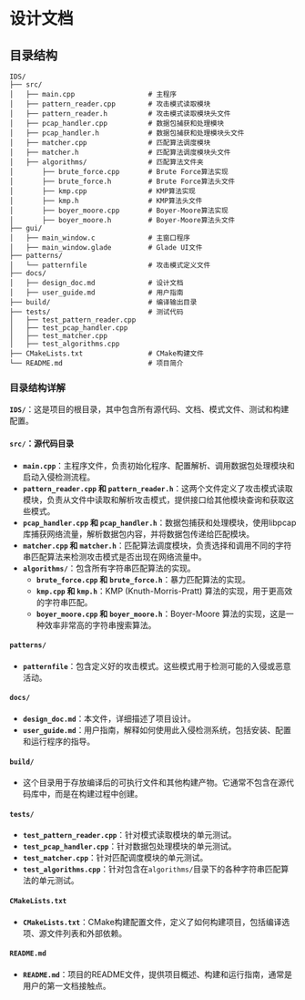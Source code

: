 # 设计文档
## 目录结构
```
IDS/
├── src/
│   ├── main.cpp                  # 主程序
│   ├── pattern_reader.cpp        # 攻击模式读取模块
│   ├── pattern_reader.h          # 攻击模式读取模块头文件
│   ├── pcap_handler.cpp          # 数据包捕获和处理模块
│   ├── pcap_handler.h            # 数据包捕获和处理模块头文件
│   ├── matcher.cpp               # 匹配算法调度模块
│   ├── matcher.h                 # 匹配算法调度模块头文件
│   ├── algorithms/               # 匹配算法文件夹
│       ├── brute_force.cpp       # Brute Force算法实现
│       ├── brute_force.h         # Brute Force算法头文件
│       ├── kmp.cpp               # KMP算法实现
│       ├── kmp.h                 # KMP算法头文件
│       ├── boyer_moore.cpp       # Boyer-Moore算法实现
│       ├── boyer_moore.h         # Boyer-Moore算法头文件
├── gui/
│   ├── main_window.c             # 主窗口程序
│   ├── main_window.glade         # Glade UI文件
├── patterns/
│   └── patternfile               # 攻击模式定义文件
├── docs/
│   ├── design_doc.md             # 设计文档
│   ├── user_guide.md             # 用户指南
├── build/                        # 编译输出目录
├── tests/                        # 测试代码
│   ├── test_pattern_reader.cpp
│   ├── test_pcap_handler.cpp
│   ├── test_matcher.cpp
│   ├── test_algorithms.cpp
├── CMakeLists.txt                # CMake构建文件
└── README.md                     # 项目简介

```


### 目录结构详解

**`IDS/`**：这是项目的根目录，其中包含所有源代码、文档、模式文件、测试和构建配置。

#### `src/`：源代码目录

- **`main.cpp`**：主程序文件，负责初始化程序、配置解析、调用数据包处理模块和启动入侵检测流程。
- **`pattern_reader.cpp` 和 `pattern_reader.h`**：这两个文件定义了攻击模式读取模块，负责从文件中读取和解析攻击模式，提供接口给其他模块查询和获取这些模式。
- **`pcap_handler.cpp` 和 `pcap_handler.h`**：数据包捕获和处理模块，使用libpcap库捕获网络流量，解析数据包内容，并将数据包传递给匹配模块。
- **`matcher.cpp` 和 `matcher.h`**：匹配算法调度模块，负责选择和调用不同的字符串匹配算法来检测攻击模式是否出现在网络流量中。
- **`algorithms/`**：包含所有字符串匹配算法的实现。
  - **`brute_force.cpp` 和 `brute_force.h`**：暴力匹配算法的实现。
  - **`kmp.cpp` 和 `kmp.h`**：KMP (Knuth-Morris-Pratt) 算法的实现，用于更高效的字符串匹配。
  - **`boyer_moore.cpp` 和 `boyer_moore.h`**：Boyer-Moore 算法的实现，这是一种效率非常高的字符串搜索算法。

#### `patterns/`

- **`patternfile`**：包含定义好的攻击模式。这些模式用于检测可能的入侵或恶意活动。

#### `docs/`

- **`design_doc.md`**：本文件，详细描述了项目设计。
- **`user_guide.md`**：用户指南，解释如何使用此入侵检测系统，包括安装、配置和运行程序的指导。

#### `build/`

- 这个目录用于存放编译后的可执行文件和其他构建产物。它通常不包含在源代码库中，而是在构建过程中创建。

#### `tests/`

- **`test_pattern_reader.cpp`**：针对模式读取模块的单元测试。
- **`test_pcap_handler.cpp`**：针对数据包处理模块的单元测试。
- **`test_matcher.cpp`**：针对匹配调度模块的单元测试。
- **`test_algorithms.cpp`**：针对包含在`algorithms/`目录下的各种字符串匹配算法的单元测试。

#### `CMakeLists.txt`

- **`CMakeLists.txt`**：CMake构建配置文件，定义了如何构建项目，包括编译选项、源文件列表和外部依赖。

#### `README.md`

- **`README.md`**：项目的README文件，提供项目概述、构建和运行指南，通常是用户的第一文档接触点。
